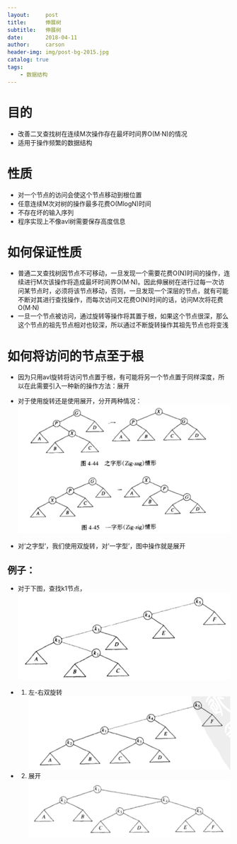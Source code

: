 ```yaml
---
layout:     post
title:      伸展树
subtitle:   伸展树
date:       2018-04-11
author:     carson
header-img: img/post-bg-2015.jpg
catalog: true
tags:
    - 数据结构
---
```


# 目的
* 改善二叉查找树在连续M次操作存在最坏时间界O(M·N)的情况
* 适用于操作频繁的数据结构
# 性质
* 对一个节点的访问会使这个节点移动到根位置
* 任意连续M次对树的操作最多花费O(MlogN)时间
* 不存在坏的输入序列
* 程序实现上不像avl树需要保存高度信息

# 如何保证性质
* 普通二叉查找树因节点不可移动，一旦发现一个需要花费O(N)时间的操作，连续进行M次该操作将造成最坏时间界O(M·N)。因此伸展树在进行过每一次访问某节点时，必须将该节点移动，否则，一旦发现一个深层的节点，就有可能不断对其进行查找操作，而每次访问又花费O(N)时间的话，访问M次将花费O(M·N)
* 一旦一个节点被访问，通过旋转等操作将其置于根，如果这个节点很深，那么这个节点的祖先节点相对也较深，所以通过不断旋转操作其祖先节点也将变浅

# 如何将访问的节点至于根
* 因为只用avl旋转将访问节点置于根，有可能将另一个节点置于同样深度，所以在此需要引入一种新的操作方法：展开
* 对于使用旋转还是使用展开，分开两种情况：
![](https://github.com/qweasdzxcpkh/images/blob/master/DataStructureAndAlgorithm/splaytree0.png?raw=true)

* 对’之字型’，我们使用双旋转，对’一字型’，图中操作就是展开
## 例子：
* 对于下图，查找k1节点，
![](https://github.com/qweasdzxcpkh/images/blob/master/DataStructureAndAlgorithm/splaytree1.png?raw=true)

* 1. 左-右双旋转
![](https://github.com/qweasdzxcpkh/images/blob/master/DataStructureAndAlgorithm/splaytree2.png?raw=true)
* 2. 展开
![](https://github.com/qweasdzxcpkh/images/blob/master/DataStructureAndAlgorithm/splaytree3.png?raw=true)

